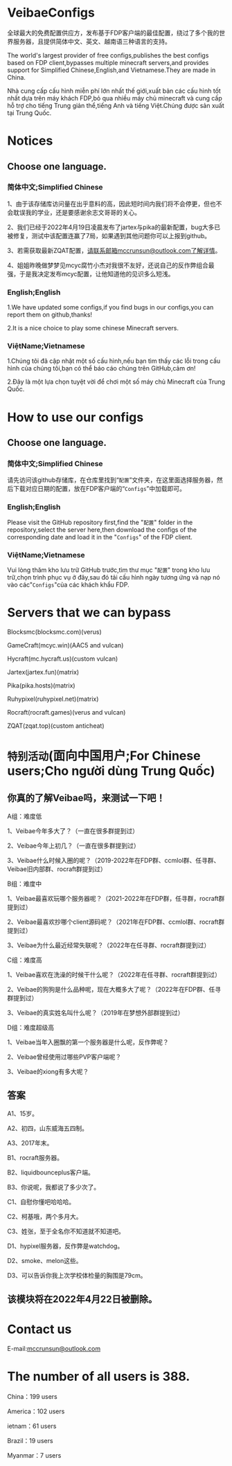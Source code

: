 VeibaeConfigs
=
全球最大的免费配置供应方，发布基于FDP客户端的最佳配置，绕过了多个我的世界服务器，且提供简体中文、英文、越南语三种语言的支持。

The world's largest provider of free configs,publishes the best configs based on FDP client,bypasses multiple minecraft servers,and provides support for Simplified Chinese,English,and Vietnamese.They are made in China.

Nhà cung cấp cấu hình miễn phí lớn nhất thế giới,xuất bản các cấu hình tốt nhất dựa trên máy khách FDP,bỏ qua nhiều máy chủ minecraft và cung cấp hỗ trợ cho tiếng Trung giản thể,tiếng Anh và tiếng Việt.Chúng được sản xuất tại Trung Quốc.

# Notices
## Choose one language.
### 简体中文;Simplified Chinese
1、由于该存储库访问量在出乎意料的高，因此短时间内我们将不会停更，但也不会耽误我的学业，还是要感谢余志文哥哥的关心。

2、我们已经于2022年4月19日凌晨发布了jartex与pika的最新配置，bug大多已被修复，测试中该配置连赢了7局，如果遇到其他问题你可以上报到github。

3、若需获取最新ZQAT配置，请联系邮箱mccrunsun@outlook.com了解详情。

4、姐姐昨晚做梦梦见mcyc腐竹小杰对我很不友好，还说自己的反作弊组合最强，于是我决定发布mcyc配置，让他知道他的见识多么短浅。

### English;English
1.We have updated some configs,if you find bugs in our configs,you can report them on github,thanks!

2.It is a nice choice to play some chinese Minecraft servers.

### ViệtName;Vietnamese
1.Chúng tôi đã cập nhật một số cấu hình,nếu bạn tìm thấy các lỗi trong cấu hình của chúng tôi,bạn có thể báo cáo chúng trên GitHub,cảm ơn!

2.Đây là một lựa chọn tuyệt vời để chơi một số máy chủ Minecraft của Trung Quốc.

# How to use our configs

## Choose one language.

### 简体中文;Simplified Chinese
请先访问该github存储库，在仓库里找到“`配置`”文件夹，在这里面选择服务器，然后下载对应日期的配置，放在FDP客户端的“`Configs`”中加载即可。

### English;English
Please visit the GitHub repository first,find the "`配置`" folder in the repository,select the server here,then download the configs of the corresponding date and load it in the "`Configs`" of the FDP client.

### ViệtName;Vietnamese
Vui lòng thăm kho lưu trữ GitHub trước,tìm thư mục "`配置`" trong kho lưu trữ,chọn trình phục vụ ở đây,sau đó tải cấu hình ngày tương ứng và nạp nó vào các"`Configs`"của các khách khẩu FDP.

# Servers that we can bypass
Blocksmc(blocksmc.com)(verus)

GameCraft(mcyc.win)(AAC5 and vulcan)

Hycraft(mc.hycraft.us)(custom vulcan)

Jartex(jartex.fun)(matrix)

Pika(pika.hosts)(matrix)

Ruhypixel(ruhypixel.net)(matrix)

Rocraft(rocraft.games)(verus and vulcan)

ZQAT(zqat.top)(custom anticheat)

# `特别活动`(面向中国用户;For Chinese users;Cho người dùng Trung Quốc)
## 你真的了解Veibae吗，来测试一下吧！

A组：难度低

1、Veibae今年多大了？（一直在很多群提到过）

2、Veibae今年上初几？（一直在很多群提到过）

3、Veibae什么时候入圈的呢？（2019-2022年在FDP群、ccmlol群、任寻群、Veibae旧内部群、rocraft群提到过）

B组：难度中

1、Veibae最喜欢玩哪个服务器呢？（2021-2022年在FDP群，任寻群，rocraft群提到过）

2、Veibae最喜欢抄哪个client源码呢？（2021年在FDP群、ccmlol群、rocraft群提到过）

3、Veibae为什么最近经常失联呢？（2022年在任寻群、rocraft群提到过）

C组：难度高

1、Veibae喜欢在洗澡的时候干什么呢？（2022年在任寻群、rocraft群提到过）

2、Veibae的狗狗是什么品种呢，现在大概多大了呢？（2022年在FDP群、任寻群提到过）

3、Veibae的真实姓名叫什么呢？（2019年在梦想外部群提到过）

D组：难度超级高

1、Veibae当年入圈飘的第一个服务器是什么呢，反作弊呢？

2、Veibae曾经使用过哪些PVP客户端呢？

3、Veibae的xiong有多大呢？

## 答案

A1、15岁。

A2、初四，山东威海五四制。

A3、2017年末。

B1、rocraft服务器。

B2、liquidbounceplus客户端。

B3、你说呢，我都说了多少次了。

C1、自慰你懂吧哈哈哈。

C2、柯基哦，两个多月大。

C3、姓张，至于全名你不知道就不知道吧。

D1、hypixel服务器，反作弊是watchdog。

D2、smoke、melon这些。

D3、可以告诉你我上次学校体检量的胸围是79cm。

## 该模块将在2022年4月22日被删除。

# Contact us
E-mail:mccrunsun@outlook.com

# The number of all users is 388.
China：199 users

America：102 users

ietnam：61 users

Brazil：19 users

Myanmar：7 users
